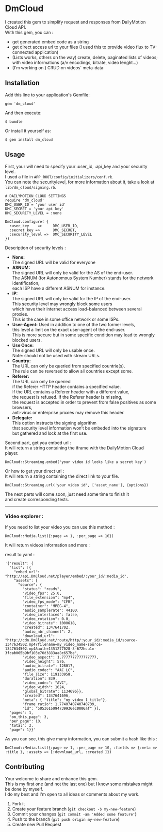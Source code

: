 # DmCloud

I created this gem to simplify request and responses from DailyMotion Cloud API.  
With this gem, you can :  
- get generated embed code as a string  
- get direct access url to your files (I used this to provide video flux to TV-connected application)  
- (Lists works, others on the way) create, delete, paginated lists of videos; with video informations (a/v encodings, bitrate, video lenght...)  
- (I'm working on ) CRUD on videos' meta-data  

## Installation

Add this line to your application's Gemfile:

    gem 'dm_cloud'

And then execute:

    $ bundle

Or install it yourself as:

    $ gem install dm_cloud

## Usage

First, your will need to specify your :user_id, :api_key and your security level.  
I used a file in `APP_ROOT/config/initializers/conf.rb`.  
You can note the securitylevel, for more information about it, take a look at `lib/dm_cloud/signing.rb`.  

    # DAILYMOTION CLOUD SETTINGS
    require 'dm_cloud'
    DMC_USER_ID = 'your user id'
    DMC_SECRET = 'your api key'
    DMC_SECURITY_LEVEL = :none
    
    DmCloud.configure( { 
      :user_key    =>     DMC_USER_ID,
      :secret_key =>      DMC_SECRET,
      :security_level =>  DMC_SECURITY_LEVEL
    })

Description of security levels :  

  *  **None:**  
      The signed URL will be valid for everyone  
  *  **ASNUM:**  
      The signed URL will only be valid for the AS of the end-user.  
      The ASNUM (for Autonomous System Number) stands for the network identification,  
      each ISP have a different ASNUM for instance.  
  *  **IP:**  
      The signed URL will only be valid for the IP of the end-user.  
      This security level may wrongly block some users  
      which have their internet access load-balanced between several proxies.  
      This is the case in some office network or some ISPs.  
  * **User-Agent:** 
      Used in addition to one of the two former levels,   
      this level a limit on the exact user-agent of the end-user.  
      This is more secure but in some specific condition may lead to wrongly blocked users.  
  * **Use Once:**  
      The signed URL will only be usable once.  
      Note: should not be used with stream URLs.  
  * **Country:**  
      The URL can only be queried from specified countrie(s).  
      The rule can be reversed to allow all countries except some.  
  * **Referer:**  
      The URL can only be queried   
      if the Referer HTTP header contains a specified value.  
      If the URL contains a Referer header with a different value,  
      the request is refused. If the Referer header is missing,  
      the request is accepted in order to prevent from false positives as some browsers,  
      anti-virus or enterprise proxies may remove this header.  
  * **Delegate:**  
      This option instructs the signing algorithm   
      that security level information won’t be embeded into the signature  
      but gathered and lock at the first use.  
  

Second part, get you embed url :  
It will return a string containing the iframe with the DailyMotion Cloud player.  

    DmCloud::Streaming.embed('your video id looks like a secret key')

Or how to get your direct url :  
It will return a string containing the direct link to your file.  

    DmCloud::Streaming.url('your video id', ['asset_name'], {options})

The next parts will come soon, just need some time to finish it  
and create corresponding tests.  

---
### Video explorer :  

If you need to list your video you can use this method :  

    DmCloud::Media.list({:page => 1, :per_page => 10})
It will return videos information and more :  

result to yaml :  
    
    '{"result": {  
      "list": [{  
        "embed_url": "http://api.DmCloud.net/player/embed/:your_id/:media_id",  
        "assets": {  
          "source": {  
            "status": "ready",  
            "video_fps": 25.0,  
            "file_extension": "mp4",  
            "video_fps_mode": "CFR",  
            "container": "MPEG-4",  
            "audio_samplerate": 44100,  
            "video_interlaced": false,
            "video_rotation": 0.0,  
            "video_bitrate": 1000618,  
            "created": 1347641702,  
            "audio_nbr_channel": 2,  
            "download_url": "http://cdn.DmCloud.net/route/http/:your_id/:media_id/source-1347634502.mp4?filename=my_video_name-source-1347634502.mp4&auth=1351277028-3-672hcu1m-3fcab065b9bf103e70d3883aa8c657be",  
            "video_aspect": 1.7777777777777777,  
            "video_height": 576,  
            "audio_bitrate": 128017,  
            "audio_codec": "AAC LC",  
            "file_size": 119133958,  
            "duration": 839,  
            "video_codec": "AVC",  
            "video_width": 1024,  
            "global_bitrate": 1134696}},  
            "created": 1347641696,  
            "meta": { "title": "my video 1 title"},  
            "frame_ratio": 1.7740740740740739,  
            "id": "5053616094739936ec0006af" }],  
      "pages": 1,
      "on_this_page": 3,
      "per_page": 10,
      "total": 3, 
      "page": 1}}'

As you can see, this give many information, you can submit a hash like this :  

    DmCloud::Media.list({:page => 1, :per_page => 10, :fields => {:meta => :title }, :assets => [:download_url, :created ]})



## Contributing

Your welcome to share and enhance this gem.  
This is my first one (and not the last one) but I know some mistakes might be done by myself.  
I do my best and I'm open to all ideas or comments about my work.  

1. Fork it
2. Create your feature branch (`git checkout -b my-new-feature`)
3. Commit your changes (`git commit -am 'Added some feature'`)
4. Push to the branch (`git push origin my-new-feature`)
5. Create new Pull Request
